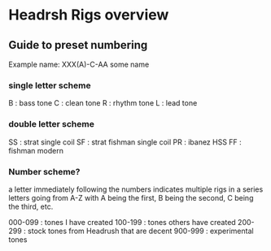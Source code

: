 Headrsh Rigs overview
=====================

Guide to preset numbering
-------------------------

Example name:
XXX(A)-C-AA some name

### single letter scheme

B : bass tone
C : clean tone
R : rhythm tone
L : lead tone

### double letter scheme

SS : strat single coil
SF : strat fishman single coil
PR : ibanez HSS
FF : fishman modern

### Number scheme?

a letter immediately following the numbers indicates multiple rigs in a series
letters going from A-Z with A being the first, B being the second, C being the third, etc.

000-099 : tones I have created
100-199 : tones others have created
200-299 : stock tones from Headrush that are decent
900-999 : experimental tones
